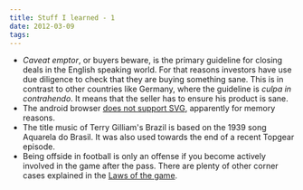 ```yaml
---
title: Stuff I learned - 1
date: 2012-03-09
tags:
---
```


* *Caveat emptor*, or buyers beware, is the primary guideline for closing deals in the English speaking world. For that reasons investors have use due diligence to check that they are buying something sane. This is in contrast to other countries like Germany, where the guideline is *culpa in contrahendo*. It means that the seller has to ensure his product is sane.
* The android browser [does not support SVG](http://code.google.com/p/android/issues/detail?id=1376), apparently for memory reasons.
* The title music of Terry Gilliam's Brazil is based on the 1939 song Aquarela do Brasil. It was also used towards the end of a recent Topgear episode.
* Being offside in football is only an offense if you become actively involved in the game after the pass. There are plenty of other corner cases explained in the [Laws of the game](http://en.wikipedia.org/wiki/Laws_of_the_Game_(association_football)).
